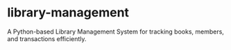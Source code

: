 # library-management
A Python-based Library Management System for tracking books, members, and transactions efficiently.
